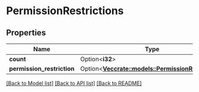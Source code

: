 # PermissionRestrictions

## Properties

Name | Type | Description | Notes
------------ | ------------- | ------------- | -------------
**count** | Option<**i32**> |  | [optional]
**permission_restriction** | Option<[**Vec<crate::models::PermissionRestriction>**](permissionRestriction.md)> |  | [optional]

[[Back to Model list]](../README.md#documentation-for-models) [[Back to API list]](../README.md#documentation-for-api-endpoints) [[Back to README]](../README.md)


